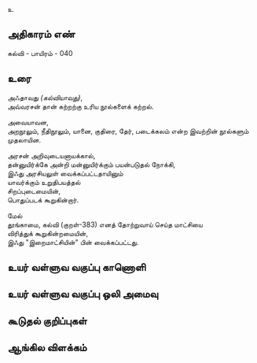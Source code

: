 உ


## அதிகாரம் எண்

கல்வி - பாயிரம் - 040

## உரை

அஃதாவது _(கல்வியாவது)_,  
அவ்வரசன் தான் கற்றற்கு உரிய நூல்களைக் கற்றல்.

அவையாவன,  
அறநூலும், நீதிநூலும், யானை, குதிரை, தேர், படைக்கலம் என்ற இவற்றின் நூல்களும் முதலாயின.  

அரசன் அறிவுடையனாயக்கால்,  
தன்னுயிர்க்கே அன்றி மன்னுயிர்க்கும் பயன்படுதல் நோக்கி,  
இஃது அரசியலுள் வைக்கப்பட்டதாயினும்  
யாவர்க்கும் உறுதிபயத்தல்  
சிறப்புடைமையின்,  
பொதுப்படக் கூறுகின்றார்.  

மேல்  
தூங்காமை, கல்வி (குறள்-383) எனத் தோற்றுவாய் செய்த மாட்சியை  
விரித்துக் கூறுகின்றமையின்,  
இஃது "இறைமாட்சியின்" பின் வைக்கப்பட்டது.


## உயர் வள்ளுவ வகுப்பு காணொளி


## உயர் வள்ளுவ வகுப்பு ஒலி அமைவு 


## கூடுதல் குறிப்புகள்


## ஆங்கில விளக்கம்

